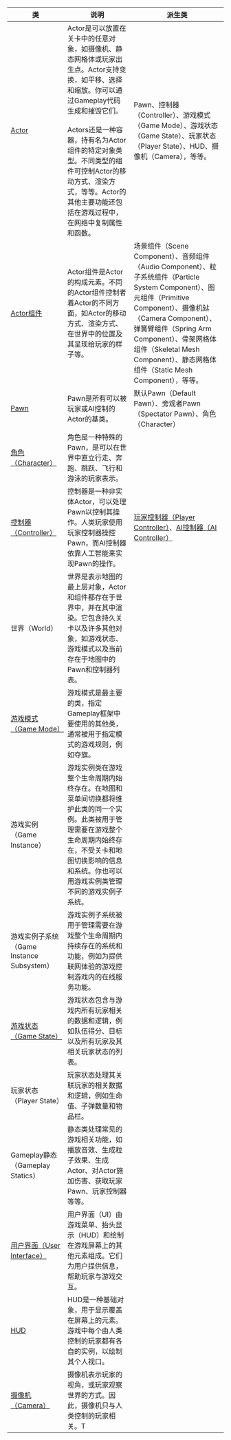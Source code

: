 
| 类                                                                                                                                                | 说明                                                                                                                                                                                      | 派生类                                                                                                                                                                                                                                             |
| ------------------------------------------------------------------------------------------------------------------------------------------------ | --------------------------------------------------------------------------------------------------------------------------------------------------------------------------------------- | ----------------------------------------------------------------------------------------------------------------------------------------------------------------------------------------------------------------------------------------------- |
| [Actor](https://dev.epicgames.com/documentation/zh-cn/unreal-engine/actors-in-unreal-engine)                                                     | Actor是可以放置在关卡中的任意对象，如摄像机、静态网格体或玩家出生点。Actor支持变换，如平移、选择和缩放。你可以通过Gameplay代码生成和摧毁它们。<br><br>Actors还是一种容器，持有名为Actor组件的特定对象类型。不同类型的组件可控制Actor的移动方式、渲染方式，等等。Actor的其他主要功能还包括在游戏过程中，在网络中复制属性和函数。 | Pawn、控制器（Controller）、游戏模式（Game Mode）、游戏状态（Game State）、玩家状态（Player State）、HUD、摄像机（Camera），等等。                                                                                                                                                    |
| [Actor组件](https://dev.epicgames.com/documentation/zh-cn/unreal-engine/components-in-unreal-engine)                                               | Actor组件是Actor的构成元素。不同的Actor组件控制者着Actor的不同方面，如Actor的移动方式、渲染方式、在世界中的位置及其呈现给玩家的样子等。                                                                                                        | 场景组件（Scene Component）、音频组件（Audio Component）、粒子系统组件（Particle System Component）、图元组件（Primitive Component）、摄像机㢟（Camera Component）、弹簧臂组件（Spring Arm Component）、骨架网格体组件（Skeletal Mesh Component）、静态网格体组件（Static Mesh Component），等等。                  |
| [Pawn](https://dev.epicgames.com/documentation/zh-cn/unreal-engine/pawn-in-unreal-engine)                                                        | Pawn是所有可以被玩家或AI控制的Actor的基类。                                                                                                                                                             | 默认Pawn（Default Pawn）、旁观者Pawn（Spectator Pawn）、角色（Character）                                                                                                                                                                                      |
| [角色（Character）](https://dev.epicgames.com/documentation/zh-cn/unreal-engine/characters-in-unreal-engine)                                         | 角色是一种特殊的Pawn，是可以在世界中直立行走、奔跑、跳跃、飞行和游泳的玩家表示。                                                                                                                                              |                                                                                                                                                                                                                                                 |
| [控制器（Controller）](https://dev.epicgames.com/documentation/zh-cn/unreal-engine/controllers-in-unreal-engine)                                      | 控制器是一种非实体Actor，可以处理Pawn以控制其操作。人类玩家使用玩家控制器操控Pawn，而AI控制器依靠人工智能来实现Pawn的操作。                                                                                                                 | [玩家控制器（Player Controller）](https://dev.epicgames.com/documentation/zh-cn/unreal-engine/player-controllers-in-unreal-engine)、[AI控制器（AI Controller）](https://dev.epicgames.com/documentation/zh-cn/unreal-engine/ai-controllers-in-unreal-engine) |
| 世界（World）                                                                                                                                        | 世界是表示地图的最上层对象，Actor和组件都存在于世界中，并在其中渲染。它包含持久关卡以及许多其他对象，如游戏状态、游戏模式以及当前存在于地图中的Pawn和控制器列表。                                                                                                   |                                                                                                                                                                                                                                                 |
| [游戏模式（Game Mode）](https://dev.epicgames.com/documentation/zh-cn/unreal-engine/game-mode-and-game-state-in-unreal-engine#gamemodes)               | 游戏模式是最主要的类，指定Gameplay框架中要使用的其他类，通常被用于指定模式的游戏规则，例如夺旗。                                                                                                                                    |                                                                                                                                                                                                                                                 |
| 游戏实例（Game Instance）                                                                                                                              | 游戏实例类在游戏整个生命周期内始终存在。在地图和菜单间切换都将维护此类的同一个实例。此类被用于管理需要在游戏整个生命周期内始终存在，不受关卡和地图切换影响的信息和系统。你也可以用游戏实例类管理不同的游戏实例子系统。                                                                             |                                                                                                                                                                                                                                                 |
| 游戏实例子系统（Game Instance Subsystem）                                                                                                                 | 游戏实例子系统被用于管理需要在游戏整个生命周期内持续存在的系统和功能，例如为提供联网体验的游戏控制游戏内的在线服务功能。                                                                                                                            |                                                                                                                                                                                                                                                 |
| [游戏状态（Game State）](https://dev.epicgames.com/documentation/zh-cn/unreal-engine/game-mode-and-game-state-in-unreal-engine#gamestate)              | 游戏状态包含与游戏内所有玩家相关的数据和逻辑，例如队伍得分、目标以及所有玩家及其相关玩家状态的列表。                                                                                                                                      |                                                                                                                                                                                                                                                 |
| 玩家状态（Player State）                                                                                                                               | 玩家状态处理其关联玩家的相关数据和逻辑，例如生命值、子弹数量和物品栏。                                                                                                                                                     |                                                                                                                                                                                                                                                 |
| Gameplay静态（Gameplay Statics）                                                                                                                     | 静态类处理常见的游戏相关功能，如播放音效、生成粒子效果、生成Actor、对Actor施加伤害、获取玩家Pawn、玩家控制器等等。                                                                                                                        |                                                                                                                                                                                                                                                 |
| [用户界面（User Interface）](https://dev.epicgames.com/documentation/zh-cn/unreal-engine/creating-user-interfaces-with-umg-and-slate-in-unreal-engine) | 用户界面（UI）由游戏菜单、抬头显示（HUD）和绘制在游戏屏幕上的其他元素组成。它们为用户提供信息，帮助玩家与游戏交互。                                                                                                                            |                                                                                                                                                                                                                                                 |
| [HUD](https://dev.epicgames.com/documentation/zh-cn/unreal-engine/user-interfaces-and-huds-in-unreal-engine)                                     | HUD是一种基础对象，用于显示覆盖在屏幕上的元素。 游戏中每个由人类控制的玩家都有各自的实例，以绘制其个人视口。                                                                                                                                |                                                                                                                                                                                                                                                 |
| [摄像机（Camera）](https://dev.epicgames.com/documentation/zh-cn/unreal-engine/cameras-in-unreal-engine)                                              | 摄像机表示玩家的视角，或玩家观察世界的方式。因此，摄像机只与人类控制的玩家相关。T                                                                                                                                               |                                                                                                                                                                                                                                                 |